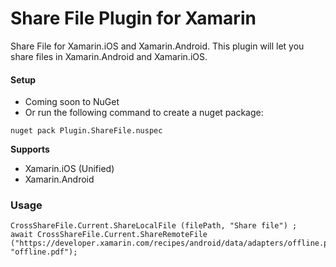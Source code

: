 # Share File Plugin for Xamarin

Share File for Xamarin.iOS and Xamarin.Android. This plugin will let you share files in Xamarin.Android and Xamarin.iOS. 

#### Setup
* Coming soon to NuGet
* Or run the following command to create a nuget package:
```
nuget pack Plugin.ShareFile.nuspec
```

**Supports**
* Xamarin.iOS (Unified)
* Xamarin.Android

### Usage

```
CrossShareFile.Current.ShareLocalFile (filePath, "Share file") ;
await CrossShareFile.Current.ShareRemoteFile ("https://developer.xamarin.com/recipes/android/data/adapters/offline.pdf", "offline.pdf");
```

